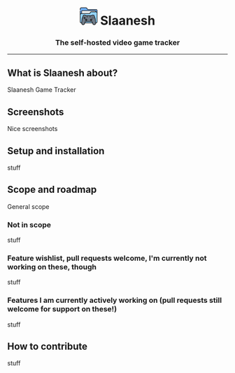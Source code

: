 <h1 align="center"><img src="/assets/Slaanesh.png" width="auto" height="40"/>  Slaanesh</h1>
<h3 align="center">The self-hosted video game tracker</h3>

---

## What is Slaanesh about?
Slaanesh Game Tracker

## Screenshots
Nice screenshots

## Setup and installation
stuff

## Scope and roadmap
General scope

### Not in scope
stuff

### Feature wishlist, pull requests welcome, I'm currently not working on these, though
stuff

### Features I am currently actively working on (pull requests still welcome for support on these!)
stuff

## How to contribute
stuff
